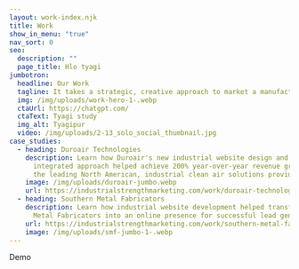 ```yaml
---
layout: work-index.njk
title: Work
show_in_menu: "true"
nav_sort: 0
seo:
  description: ""
  page_title: Hlo tyagi
jumbotron:
  headline: Our Work
  tagline: It takes a strategic, creative approach to market a manufacturing company
  img: /img/uploads/work-hero-1-.webp
  ctaUrl: https://chatgpt.com/
  ctaText: Tyagi study
  img_alt: Tyagipur
  video: /img/uploads/2-13_solo_social_thumbnail.jpg
case_studies:
  - heading: Duroair Technologies
    description: Learn how Duroair's new industrial website design and strategic,
      integrated approach helped achieve 200% year-over-year revenue growth for
      the leading North American, industrial clean air solutions provider.
    image: /img/uploads/duroair-jumbo.webp
    url: https://industrialstrengthmarketing.com/work/duroair-technologies/
  - heading: Southern Metal Fabricators
    description: L﻿earn how industrial website development helped transform Southern
      Metal Fabricators into an online presence for successful lead generation.
    url: https://industrialstrengthmarketing.com/work/southern-metal-fabricators/
    image: /img/uploads/smf-jumbo-1-.webp
---
```

Demo